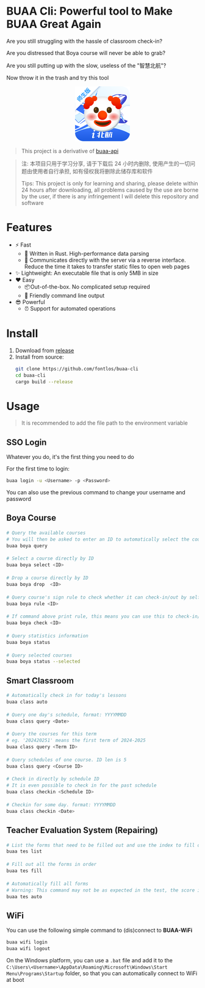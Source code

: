 # BUAA Cli: Powerful tool to Make BUAA Great Again

Are you still struggling with the hassle of classroom check-in?

Are you distressed that Boya course will never be able to grab?

Are you still putting up with the slow, useless of the "智慧北航"?

Now throw it in the trash and try this tool

<p align="center">
  <img src="./assets/image.png"></img>
</p>


> This project is a derivative of [buaa-api](https://github.com/fontlos/buaa-api)

> 注: 本项目只用于学习分享, 请于下载后 24 小时内删除, 使用产生的一切问题由使用者自行承担, 如有侵权我将删除此储存库和软件
>
> Tips: This project is only for learning and sharing, please delete within 24 hours after downloading, all problems caused by the use are borne by the user, if there is any infringement I will delete this repository and software

# Features

- ⚡ Fast
  - 🦀 Written in Rust. High-performance data parsing
  - 🎯 Communicates directly with the server via a reverse interface. Reduce the time it takes to transfer static files to open web pages
- ✨ Lightweight: An executable file that is only 5MB in size
- ❤️ Easy
  - 📦Out-of-the-box. No complicated setup required
  - 🎉 Friendly command line output
- 😎 Powerful
  - ⏰ Support for automated operations

# Install

1. Download from [release](https://github.com/fontlos/buaa-cli/release)
2. Install from source:
   ```sh
   git clone https://github.com/fontlos/buaa-cli
   cd buaa-cli
   cargo build --release
   ```

# Usage

> It is recommended to add the file path to the environment variable

## SSO Login

Whatever you do, it's the first thing you need to do

For the first time to login:

```sh
buaa login -u <Username> -p <Password>
```

You can also use the previous command to change your username and password

## Boya Course

```sh
# Query the available courses
# You will then be asked to enter an ID to automatically select the course
buaa boya query

# Select a course directly by ID
buaa boya select <ID>

# Drop a course directly by ID
buaa boya drop  <ID>

# Query course's sign rule to check whether it can check-in/out by self
buaa boya rule <ID>

# If command above print rule, this means you can use this to check-in/out by self
buaa boya check <ID>

# Query statistics information
buaa boya status

# Query selected courses
buaa boya status --selected
```

## Smart Classroom

```sh
# Automatically check in for today's lessons
buaa class auto

# Query one day's schedule, format: YYYYMMDD
buaa class query <Date>

# Query the courses for this term
# eg. '202420251' means the first term of 2024-2025
buaa class query <Term ID>

# Query schedules of one course. ID len is 5
buaa class query <Course ID>

# Check in directly by schedule ID
# It is even possible to check in for the past schedule
buaa class checkin <Schedule ID>

# Checkin for some day. format: YYYYMMDD
buaa class checkin <Date>
```

## Teacher Evaluation System (Repairing)

```sh
# List the forms that need to be filled out and use the index to fill out the specified form
buaa tes list

# Fill out all the forms in order
buaa tes fill

# Automatically fill all forms
# Warning: This command may not be as expected in the test, the score is correct, but it will show an abnormality, and will try to fix it the next time the evaluation system is turned on
buaa tes auto
```

## WiFi

You can use the following simple command to (dis)connect to **BUAA-WiFi**

```sh
buaa wifi login
buaa wifi logout
```

On the Windows platform, you can use a `.bat` file and add it to the `C:\Users\<Username>\AppData\Roaming\Microsoft\Windows\Start Menu\Programs\Startup` folder, so that you can automatically connect to WiFi at boot